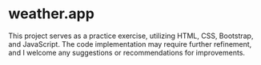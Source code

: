 # weather.app
This project serves as a practice exercise, utilizing HTML, CSS, Bootstrap, and JavaScript. The code implementation may require further refinement, and I welcome any suggestions or recommendations for improvements.

